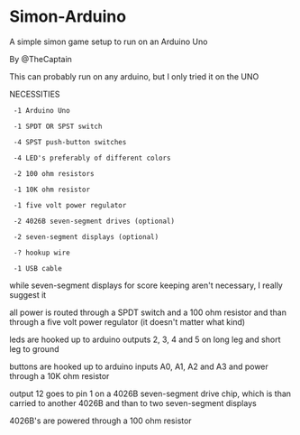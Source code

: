 # Simon-Arduino
A simple simon game setup to run on an Arduino Uno


By @TheCaptain

This can probably run on any arduino, but I only tried it on the UNO


NECESSITIES
     
     -1 Arduino Uno
  
     -1 SPDT OR SPST switch
  
     -4 SPST push-button switches
  
     -4 LED's preferably of different colors
  
     -2 100 ohm resistors
  
     -1 10K ohm resistor
  
     -1 five volt power regulator
  
     -2 4026B seven-segment drives (optional)
  
     -2 seven-segment displays (optional)
  
     -? hookup wire
  
     -1 USB cable


while seven-segment displays for score keeping aren't necessary, I really suggest it

all power is routed through a SPDT switch and a 100 ohm resistor and than through a five volt power regulator (it doesn't matter what kind)

leds are hooked up to arduino outputs 2, 3, 4 and 5 on long leg and short leg to ground

buttons are hooked up to arduino inputs A0, A1, A2 and A3 and power through a 10K ohm resistor

output 12 goes to pin 1 on a 4026B seven-segment drive chip, which is than carried to another 4026B and than to two seven-segment displays

4026B's are powered through a 100 ohm resistor
